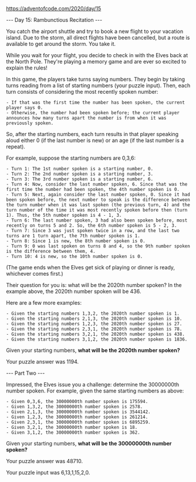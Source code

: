 https://adventofcode.com/2020/day/15

--- Day 15: Rambunctious Recitation ---

You catch the airport shuttle and try to book a new flight to your vacation island. Due to the storm, all direct flights have been cancelled, but a route is available to get around the storm. You take it.

While you wait for your flight, you decide to check in with the Elves back at the North Pole. They're playing a memory game and are ever so excited to explain the rules!

In this game, the players take turns saying numbers. They begin by taking turns reading from a list of starting numbers (your puzzle input). Then, each turn consists of considering the most recently spoken number:

    - If that was the first time the number has been spoken, the current player says 0.
    - Otherwise, the number had been spoken before; the current player announces how many turns apart the number is from when it was previously spoken.

So, after the starting numbers, each turn results in that player speaking aloud either 0 (if the last number is new) or an age (if the last number is a repeat).

For example, suppose the starting numbers are 0,3,6:

    - Turn 1: The 1st number spoken is a starting number, 0.
    - Turn 2: The 2nd number spoken is a starting number, 3.
    - Turn 3: The 3rd number spoken is a starting number, 6.
    - Turn 4: Now, consider the last number spoken, 6. Since that was the first time the number had been spoken, the 4th number spoken is 0.
    - Turn 5: Next, again consider the last number spoken, 0. Since it had been spoken before, the next number to speak is the difference between the turn number when it was last spoken (the previous turn, 4) and the turn number of the time it was most recently spoken before then (turn 1). Thus, the 5th number spoken is 4 - 1, 3.
    - Turn 6: The last number spoken, 3 had also been spoken before, most recently on turns 5 and 2. So, the 6th number spoken is 5 - 2, 3.
    - Turn 7: Since 3 was just spoken twice in a row, and the last two turns are 1 turn apart, the 7th number spoken is 1.
    - Turn 8: Since 1 is new, the 8th number spoken is 0.
    - Turn 9: 0 was last spoken on turns 8 and 4, so the 9th number spoken is the difference between them, 4.
    - Turn 10: 4 is new, so the 10th number spoken is 0.

(The game ends when the Elves get sick of playing or dinner is ready, whichever comes first.)

Their question for you is: what will be the 2020th number spoken? In the example above, the 2020th number spoken will be 436.

Here are a few more examples:

    - Given the starting numbers 1,3,2, the 2020th number spoken is 1.
    - Given the starting numbers 2,1,3, the 2020th number spoken is 10.
    - Given the starting numbers 1,2,3, the 2020th number spoken is 27.
    - Given the starting numbers 2,3,1, the 2020th number spoken is 78.
    - Given the starting numbers 3,2,1, the 2020th number spoken is 438.
    - Given the starting numbers 3,1,2, the 2020th number spoken is 1836.

Given your starting numbers, __what will be the 2020th number spoken?__

Your puzzle answer was 1194.

--- Part Two ---

Impressed, the Elves issue you a challenge: determine the 30000000th number spoken. For example, given the same starting numbers as above:

    - Given 0,3,6, the 30000000th number spoken is 175594.
    - Given 1,3,2, the 30000000th number spoken is 2578.
    - Given 2,1,3, the 30000000th number spoken is 3544142.
    - Given 1,2,3, the 30000000th number spoken is 261214.
    - Given 2,3,1, the 30000000th number spoken is 6895259.
    - Given 3,2,1, the 30000000th number spoken is 18.
    - Given 3,1,2, the 30000000th number spoken is 362.

Given your starting numbers, __what will be the 30000000th number spoken?__

Your puzzle answer was 48710.

Your puzzle input was 6,13,1,15,2,0.